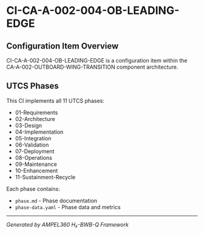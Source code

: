 # CI-CA-A-002-004-OB-LEADING-EDGE

## Configuration Item Overview
CI-CA-A-002-004-OB-LEADING-EDGE is a configuration item within the CA-A-002-OUTBOARD-WING-TRANSITION component architecture.

## UTCS Phases
This CI implements all 11 UTCS phases:
- 01-Requirements
- 02-Architecture
- 03-Design
- 04-Implementation
- 05-Integration
- 06-Validation
- 07-Deployment
- 08-Operations
- 09-Maintenance
- 10-Enhancement
- 11-Sustainment-Recycle

Each phase contains:
- `phase.md` - Phase documentation
- `phase-data.yaml` - Phase data and metrics

---
*Generated by AMPEL360 H₂-BWB-Q Framework*
